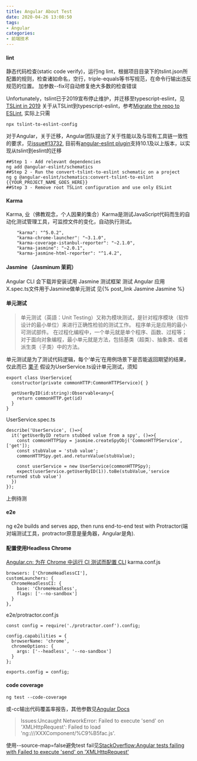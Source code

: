 ```yaml
---
title: Angular About Test
date: 2020-04-26 13:08:50
tags:
- Angular
categories: 
- 前端技术
---
```

#### lint
静态代码检查(static code verify)，运行ng lint，根据项目目录下的tslint.json所配置的规则，检查诸如命名，空行，triple-equals等书写规范，在命令行输出违反规范的位置。
加参数--fix可自动修复绝大多数的检查错误

Unfortunately，tslint已于2019宣布停止维护，并迁移至typescript-eslint，见[TSLint in 2019](https://medium.com/palantir/tslint-in-2019-1a144c2317a9)
关于从TSLint到typescript-eslint，参考[Migrate the repo to ESLint](https://github.com/typescript-eslint/tslint-to-eslint-config), 实际上只需
```
npx tslint-to-eslint-config
```
对于Angular，关于迁移，Angular团队提出了关于性能以及与现有工具链一致性的要求，见[issue#13732](https://github.com/angular/angular-cli/issues/13732#issuecomment-575796158), 目前有[angular-eslint plugin](https://github.com/angular-eslint/angular-eslint)支持10.1及以上版本，以实现从tslint到eslint的迁移
```
##Step 1 - Add relevant dependencies
ng add @angular-eslint/schematics
##Step 2 - Run the convert-tslint-to-eslint schematic on a project
ng g @angular-eslint/schematics:convert-tslint-to-eslint {{YOUR_PROJECT_NAME_GOES_HERE}}
##Step 3 - Remove root TSLint configuration and use only ESLint
```
#### Karma 
Karma, 业（佛教观念，个人因果的集合）Karma是测试JavaScript代码而生的自动化测试管理工具，可监控文件的变化，自动执行测试。
```
    "karma": "^5.0.2",
    "karma-chrome-launcher": "~3.1.0",
    "karma-coverage-istanbul-reporter": "~2.1.0",
    "karma-jasmine": "~2.0.1",
    "karma-jasmine-html-reporter": "^1.4.2",
```
#### Jasmine （Jasminum 茉莉）
Angular CLI 会下载并安装试用 Jasmine 测试框架 测试 Angular 应用<br>
X.spec.ts文件用于Jasmine做单元测试
见{% post_link Jasmine Jasmine %}
#### 单元测试
> 单元测试（英語：Unit Testing）又称为模块测试，是针对程序模块（软件设计的最小单位）来进行正确性检验的测试工作。 程序单元是应用的最小可测试部件。 在过程化编程中，一个单元就是单个程序、函数、过程等；对于面向对象编程，最小单元就是方法，包括基类（超类）、抽象类、或者派生类（子类）中的方法。

单元测试是为了测试代码逻辑，每个‘单元’在用例场景下是否能返回期望的结果，仅此而已
[栗子](https://angular.cn/generated/live-examples/testing/specs.stackblitz.html)
假设为UserService.ts设计单元测试，须知
```
export class UserService{
  constructor(private commonHTTP:CommonHTTPService){ }

  getUserByID(id:string):Observable<any>{
    return commonHTTP.get(id)
  }
}
```
UserService.spec.ts
```
describe('UserService', ()=>{
  it('getUserByID return stubbed value from a spy', ()=>{
    const commonHTTPSpy = jasmine.createSpyObj('CommonHTTPService', ['get']);
    const stubValue = 'stub value';
    commonHTTPSpy.get.and.returnValue(stubValue);

    const userService = new UserService(commonHTTPSpy);
    expect(userService.getUserByID(1)).toBe(stubValue,'service returned stub value')
  })
});
```
上例待测
#### e2e
ng e2e builds and serves app, then runs end-to-end test with Protractor(端对端测试工具，protractor原意是量角器，Angular是角).
#### 配置使用Headless Chrome
[Angular.cn: 为在 Chrome 中运行 CI 测试而配置 CLI](https://angular.cn/guide/testing#configure-cli-for-ci-testing-in-chrome)
karma.conf.js
```
browsers: ['ChromeHeadlessCI'],
customLaunchers: {
  ChromeHeadlessCI: {
    base: 'ChromeHeadless',
    flags: ['--no-sandbox']
  }
},
```
e2e/protractor.conf.js
```
const config = require('./protractor.conf').config;

config.capabilities = {
  browserName: 'chrome',
  chromeOptions: {
    args: ['--headless', '--no-sandbox']
  }
};

exports.config = config;
```
#### code coverage 
```
ng test --code-coverage
```
或-cc输出代码覆盖率报告，其他参数见[Angular Docs](https://angular.io/cli/test)
> Issues:Uncaught NetworkError: Failed to execute 'send' on 'XMLHttpRequest': Failed to load 'ng:///XXXComponent/%C9%B5fac.js'.

使用--source-map=false避免test fail见[StackOverflow:Angular tests failing with Failed to execute 'send' on 'XMLHttpRequest'](https://stackoverflow.com/questions/45399079/angular-tests-failing-with-failed-to-execute-send-on-xmlhttprequest)